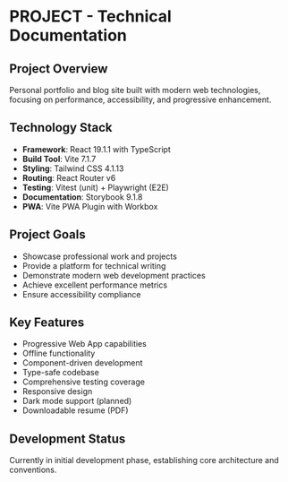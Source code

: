 # PROJECT - Technical Documentation

## Project Overview
Personal portfolio and blog site built with modern web technologies, focusing on performance, accessibility, and progressive enhancement.

## Technology Stack
- **Framework**: React 19.1.1 with TypeScript
- **Build Tool**: Vite 7.1.7
- **Styling**: Tailwind CSS 4.1.13
- **Routing**: React Router v6
- **Testing**: Vitest (unit) + Playwright (E2E)
- **Documentation**: Storybook 9.1.8
- **PWA**: Vite PWA Plugin with Workbox

## Project Goals
- Showcase professional work and projects
- Provide a platform for technical writing
- Demonstrate modern web development practices
- Achieve excellent performance metrics
- Ensure accessibility compliance

## Key Features
- Progressive Web App capabilities
- Offline functionality
- Component-driven development
- Type-safe codebase
- Comprehensive testing coverage
- Responsive design
- Dark mode support (planned)
- Downloadable resume (PDF)

## Development Status
Currently in initial development phase, establishing core architecture and conventions.